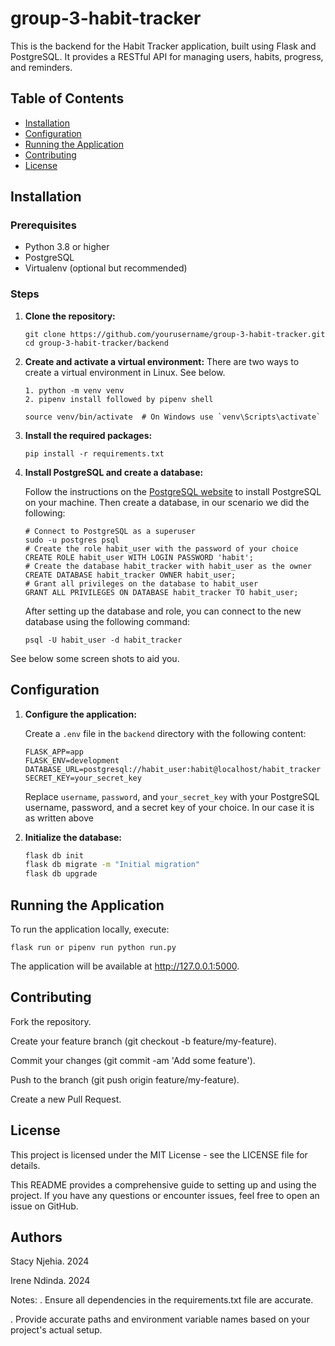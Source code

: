 # group-3-habit-tracker
This is the backend for the Habit Tracker application, built using Flask and PostgreSQL. It provides a RESTful API for managing users, habits, progress, and reminders.

## Table of Contents

- [Installation](#installation)
- [Configuration](#configuration)
- [Running the Application](#running-the-application)
- [Contributing](#contributing)
- [License](#license)

## Installation

### Prerequisites

- Python 3.8 or higher
- PostgreSQL
- Virtualenv (optional but recommended)

### Steps

1. **Clone the repository:**

    ```
    git clone https://github.com/yourusername/group-3-habit-tracker.git
    cd group-3-habit-tracker/backend
    ```

2. **Create and activate a virtual environment:**
There are two ways to create a virtual environment in Linux. See below.
    ```
    1. python -m venv venv 
    2. pipenv install followed by pipenv shell
    
    source venv/bin/activate  # On Windows use `venv\Scripts\activate`
    ```

3. **Install the required packages:**

    ```
    pip install -r requirements.txt
    ```

4. **Install PostgreSQL and create a database:**

    Follow the instructions on the [PostgreSQL website](https://www.postgresql.org/download/) to install PostgreSQL on your machine. Then create a database, in our scenario we did the following:

    ```
    # Connect to PostgreSQL as a superuser
    sudo -u postgres psql
    # Create the role habit_user with the password of your choice
    CREATE ROLE habit_user WITH LOGIN PASSWORD 'habit';
    # Create the database habit_tracker with habit_user as the owner
    CREATE DATABASE habit_tracker OWNER habit_user;
    # Grant all privileges on the database to habit_user
    GRANT ALL PRIVILEGES ON DATABASE habit_tracker TO habit_user;
    ```
    After setting up the database and role, you can connect to the new database using the following command:

    ```
    psql -U habit_user -d habit_tracker
    ```
See below some screen shots to aid you.
## Configuration

1. **Configure the application:**

    Create a `.env` file in the `backend` directory with the following content:

    ```env
    FLASK_APP=app
    FLASK_ENV=development
    DATABASE_URL=postgresql://habit_user:habit@localhost/habit_tracker
    SECRET_KEY=your_secret_key
    ```

    Replace `username`, `password`, and `your_secret_key` with your PostgreSQL username, password, and a secret key of your choice. In our case it is as written above

2. **Initialize the database:**

    ```bash
    flask db init
    flask db migrate -m "Initial migration"
    flask db upgrade
    ```

## Running the Application

To run the application locally, execute:

```
flask run or pipenv run python run.py
```

The application will be available at http://127.0.0.1:5000. 



## Contributing
Fork the repository. 

Create your feature branch (git checkout -b feature/my-feature). 

Commit your changes (git commit -am 'Add some feature'). 

Push to the branch (git push origin feature/my-feature). 

Create a new Pull Request.

## License
This project is licensed under the MIT License - see the LICENSE file for details.

This README provides a comprehensive guide to setting up and using the project. If you have any questions or encounter issues, feel free to open an issue on GitHub.

## Authors
Stacy Njehia. 2024

Irene Ndinda. 2024

Notes:
. Ensure all dependencies in the requirements.txt file are accurate.

. Provide accurate paths and environment variable names based on your project's actual setup.
